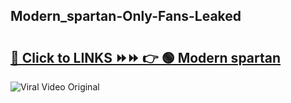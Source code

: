 
 ## Modern_spartan-Only-Fans-Leaked

# <h2><a href="https://clipsfans.com/Modern_spartan&ref=git">🔗 Click to LINKS ⏩⏩ 👉 🟢 Modern spartan </a></h2>

<a href="https://clipsfans.com/Modern_spartan&ref=git" rel="nofollow" data-target="animated-image.originalLink"><img src="https://i.ibb.co.com/xMMVF88/686577567.gif" alt="Viral Video Original" style="max-width: 100%; display: inline-block;" data-target="animated-image.originalImage"></a>

